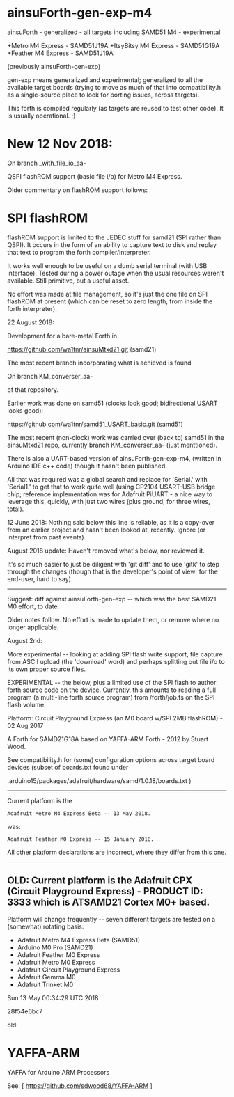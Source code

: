 # ainsuForth-gen-exp-m4
ainsuForth - generalized - all targets including SAMD51 M4 - experimental

+Metro M4 Express     - SAMD51J19A
+ItsyBitsy M4 Express - SAMD51G19A
+Feather M4 Express   - SAMD51J19A

(previously ainsuForth-gen-exp)

gen-exp means generalized and experimental; generalized
to all the available target boards (trying to move as
much of that into compatibility.h as a single-source
place to look for porting issues, across targets).

This forth is compiled regularly (as targets are reused
to test other code).  It is usually operational. ;)


# New 12 Nov 2018:

On branch _with_file_io_aa-

QSPI flashROM support (basic file i/o) for Metro M4 Express.


Older commentary on flashROM support follows:

# SPI flashROM

flashROM support is limited to the JEDEC stuff for samd21
(SPI rather than QSPI).  It occurs in the form of an ability
to capture text to disk and replay that text to program
the forth compiler/interpreter.

It works well enough to be useful on a dumb serial terminal
(with USB interface).  Tested during a power outage when
the usual resources weren't available.  Still primitive,
but a useful asset.

No effort was made at file management, so it's just the
one file on SPI flashROM at present (which can be reset
to zero length, from inside the forth interpreter).

22 August 2018:

Development for a bare-metal Forth in

   https://github.com/wa1tnr/ainsuMtxd21.git (samd21)

The most recent branch incorporating what is achieved is found

   On branch KM_converser_aa-

of that repository.

Earlier work was done on samd51 (clocks look good;
bidirectional USART looks good):

   https://github.com/wa1tnr/samd51_USART_basic.git  (samd51)

The most recent (non-clock) work was carried over (back to)
samd51 in the ainsuMtxd21 repo, currently branch KM_converser_aa-
(just menttioned).


There is also a UART-based version of ainsuForth-gen-exp-m4,
(written in Arduino IDE c++ code) though it hasn't been published.

All that was required was a global search and replace for
'Serial.' with 'Serial1.' to get that to work quite well
(using CP2104 USART-USB bridge chip; reference implementation
was for Adafruit PiUART - a nice way to leverage this,
quickly, with just two wires (plus ground, for three
wires, total).

12 June 2018: Nothing said below this line is reliable, as it is
a copy-over from an earlier project and hasn't been looked at,
recently.  Ignore (or interpret from past events).

August 2018 update:  Haven't removed what's below, nor reviewed it.

It's so much easier to just be diligent with 'git diff' and
to use 'gitk' to step through the changes (though that is the
developer's point of view; for the end-user, hard to say).

 - - - - - - - -

Suggest: diff against ainsuForth-gen-exp -- which was the best
         SAMD21 M0 effort, to date.


Older notes follow.  No effort is made to update them, or remove
where no longer applicable.

August 2nd:

More experimental -- looking at adding SPI flash write support,
file capture from ASCII upload (the 'download' word) and perhaps
splitting out file i/o to its own proper source files.


EXPERIMENTAL -- the below, plus a limited use of the SPI flash
to author forth source code on the device.  Currently, this
amounts to reading a full program (a multi-line forth source
program) from /forth/job.fs on the SPI flash volume.


Platform: Circuit Playground Express (an M0 board w/SPI 2MB flashROM) - 02 Aug 2017

A Forth for SAMD21G18A based on YAFFA-ARM Forth - 2012 by Stuart Wood.



See compatibility.h for (some) configuration options across
target board devices (subset of boards.txt found under

  .arduino15/packages/adafruit/hardware/samd/1.0.18/boards.txt )


----------------------------------------------------------------

Current platform is the

    Adafruit Metro M4 Express Beta -- 13 May 2018.

was:

    Adafruit Feather M0 Express -- 15 January 2018.

All other platform declarations are incorrect, where they differ
from this one.

----------------------------------------------------------------

OLD:
Current platform is the
    Adafruit CPX (Circuit Playground Express) - PRODUCT ID: 3333
which is ATSAMD21 Cortex M0+ based.
----------------------------------------------------------------

Platform will change frequently -- seven different targets are
tested on a (somewhat) rotating basis:

  * Adafruit Metro M4 Express Beta (SAMD51)
  * Arduino M0 Pro (SAMD21)
  * Adafruit Feather M0 Express
  * Adafruit Metro M0 Express
  * Adafruit Circuit Playground Express
  * Adafruit Gemma M0
  * Adafruit Trinket M0

Sun 13 May 00:34:29 UTC 2018

28f54e6bc7

old:

# YAFFA-ARM
YAFFA for Arduino ARM Processors 

See:
 [ https://github.com/sdwood68/YAFFA-ARM ]

